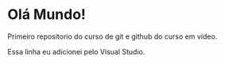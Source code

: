 # Olá Mundo!
Primeiro repositorio do curso de git e github do curso em vídeo.
 
Essa linha eu adicionei pelo Visual Studio.